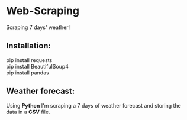# Web-Scraping
Scraping 7 days' weather!
## Installation:
pip install requests <br>
pip install BeautifulSoup4 <br>
pip install pandas

## Weather forecast:
Using **Python** I'm  scraping a 7 days of weather forecast and storing the data in a **CSV** file.
